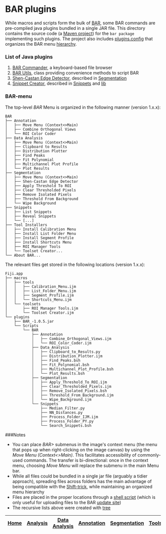# BAR plugins

While macros and scripts form the bulk of [BAR][Home], some BAR commands are pre-compiled
java plugins bundled in a single JAR file. This directory contains the source code (a
[Maven project](http://imagej.net/Maven)) for the `bar package` implementing such plugins.
The project also includes [plugins.config](./src/main/resources/plugins.config) that
organizes the BAR menu [hierarchy](#bar-menu).

### List of Java plugins
  1. [BAR Commander](./src/main/java/bar/plugin/Commander.java), a keyboard-based file browser
  1. [BAR Utils](./src/main/java/bar/Utils.java), class providing convenience methods to script BAR
  1. [Shen-Castan Edge Detector](./src/main/java/bar/plugin/ShenCastan.java), described in
     [Segmentation](../Segmentation/README.md#shen-castan-edge-detector)
  1. [Snippet Creator](./src/main/java/bar/plugin/SnippetCreator.java), described in
     [Snippets](../Snippets/README.md#snippets) and [lib](../lib/README.md#lib)


### BAR-menu
The top-level _BAR_ Menu is organized in the following manner (version 1.x.x):

    BAR
    ├── Annotation
    │   ├── Move Menu (Context<>Main)
    │   ├── Combine Orthogonal Views
    │   └── ROI Color Coder
    ├── Data Analysis
    │   ├── Move Menu (Context<>Main)
    │   ├── Clipboard to Results
    │   ├── Distribution Plotter
    │   ├── Find Peaks
    │   ├── Fit Polynomial
    │   ├── Multichannel Plot Profile
    │   └── Plot Results
    ├── Segmentation
    │   ├── Move Menu (Context<>Main)
    │   ├── Shen-Castan Edge Detector
    │   ├── Apply Threshold To ROI
    │   ├── Clear Thresholded Pixels
    │   ├── Remove Isolated Pixels
    │   ├── Threshold From Background
    │   └── Wipe Background
    ├── Snippets
    │   ├── List Snippets
    │   ├── Reveal Snippets
    │   └── [...]
    ├── Tool Installers
    │   ├── Install Calibration Menu
    │   ├── Install List Folder Menu
    │   ├── Install Segment Profile
    │   ├── Install Shortcuts Menu
    │   ├── ROI Manager Tools
    │   └── Toolset Creator...
    └── About BAR...



The relevant files get stored in the following locations (version 1.x.x):

    Fiji.app
    ├── macros
    │   ├── tools
    │   │   ├── Calibration_Menu.ijm
    │   │   ├── List_Folder_Menu.ijm
    │   │   ├── Segment_Profile.ijm
    │   │   └── Shortcuts_Menu.ijm
    │   └── toolsets
    │       ├── ROI Manager Tools.ijm
    │       └── Toolset Creator.ijm
    └── plugins
        ├── BAR_-1.0.5.jar
        └── Scripts
            └── BAR
                ├── Annotation
                │   ├── Combine_Orthogonal_Views.ijm
                │   └── ROI_Color_Coder.ijm
                ├── Data_Analysis
                │   ├── Clipboard_to_Results.py
                │   ├── Distribution_Plotter.ijm
                │   ├── Find_Peaks.bsh
                │   ├── Fit_Polynomial.bsh
                │   ├── Multichannel_Plot_Profile.bsh
                │   └── Plot_Results.bsh
                ├── Segmentation
                │   ├── Apply_Threshold_To_ROI.ijm
                │   ├── Clear_Thresholded_Pixels.ijm
                │   ├── Remove_Isolated_Pixels.bsh
                │   ├── Threshold_From_Background.ijm
                │   └── Wipe_Background.ijm
                └── Snippets
                    ├── Median_Filter.py
                    ├── NN_Distances.py
                    ├── Process_Folder_IJM.ijm
                    ├── Process_Folder_PY.py
                    └── Search_Snippets.bsh


###Notes
   - You can place _BAR>_ submenus in the image's context menu (the menu that pops up when
   right-clicking on the image canvas) by using the _Move Menu (Context<>Main)_. This
   facilitates accessibility of commonly-used commands. The transfer is bi-directional:
   once in the context menu, choosing _Move Menu_ will replace the submenu in the main
   Menu bar.
   - While all files could be bundled in a single jar file (arguably a tidier approach),
   spreading files across folders has the main advantage of being compatible with the
   [Shift-trick](http://imagej.net/BAR#OpeningBAR), while maintaining an organized menu
   hierarchy
   - Files are placed in the proper locations through a [shell script](../misc/symlink_bar.sh)
   (which is only useful for uploading files to the BAR [update site](http://sites.imagej.net/Tiago/))
   - The recursive lists above were created with [tree](http://mama.indstate.edu/users/ice/tree/)




| [Home] | [Analysis] | [Data Analysis] | [Annotation] | [Segmentation] | [Tools] | [Plugins] | [lib] | [Snippets] | [IJ] |
|:------:|:----------:|:---------------:|:------------:|:--------------:|:-------:|:---------:|:-----:|:----------:|:----:|

[Home]: https://github.com/tferr/Scripts#ij-bar
[Analysis]: https://github.com/tferr/Scripts/tree/master/Analysis#analysis
[Data Analysis]: https://github.com/tferr/Scripts/tree/master/Data_Analysis#data-analysis
[Annotation]: https://github.com/tferr/Scripts/tree/master/Annotation#annotation
[Segmentation]: https://github.com/tferr/Scripts/tree/master/Segmentation#segmentation
[Tools]: https://github.com/tferr/Scripts/tree/master/Tools#tools-and-toolsets
[Plugins]: https://github.com/tferr/Scripts/tree/master/BAR#bar-plugins
[lib]: https://github.com/tferr/Scripts/tree/master/lib#lib
[Snippets]: https://github.com/tferr/Scripts/tree/master/Snippets#snippets
[IJ]: http://imagej.net/BAR
